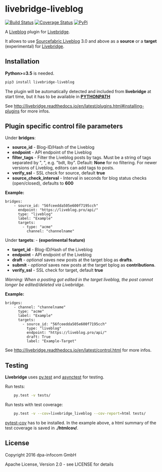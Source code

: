 # livebridge-liveblog

[![Build Status](https://travis-ci.org/dpa-newslab/livebridge-liveblog.svg?branch=master)](https://travis-ci.org/dpa-newslab/livebridge-liveblog)
[![Coverage Status](https://coveralls.io/repos/github/dpa-newslab/livebridge-liveblog/badge.svg?branch=master)](https://coveralls.io/github/dpa-newslab/livebridge-liveblog?branch=master)
[![PyPi](https://badge.fury.io/py/livebridge-liveblog.svg)](https://pypi.python.org/pypi/livebridge-liveblog)

A [Liveblog](https://www.sourcefabric.org/en/liveblog/) plugin for [Livebridge](https://github.com/dpa-newslab/livebridge).

It allows to use [Sourcefabric Liveblog](https://github.com/liveblog/liveblog) 3.0 and above as a **source** or a **target** (experimental) for [Livebridge](https://github.com/dpa-newslab/livebridge).

## Installation
**Python>=3.5** is needed.
```sh
pip3 install livebridge-liveblog
```
The plugin will be automatically detected and included from **livebridge** at start time, but it has to be available in **[PYTHONPATH](https://docs.python.org/3/using/cmdline.html#envvar-PYTHONPATH)**

See http://livebridge.readthedocs.io/en/latest/plugins.html#installing-plugins for more infos.

## Plugin specific control file parameters

Under **bridges**:
* **source_id** - Blog-ID/Hash of the Liveblog
* **endpoint** - API endpoint of the Liveblog
* **filter_tags** - Filter the Liveblog posts by tags. Must be a string of tags separated by ", ", e.g. "bdt, lby". Default: **None** for no filtering. For newer versions of Liveblog, editors can add tags to posts. 
* **verify_ssl** - SSL check for source, default **true**
* **source_check_interval** - Interval in seconds for blog status checks (open/closed), defaults to **600**

**Example:**
```
bridges:
    - source_id: "56fceedda505e600f7195cch"
      endpoint: "https://liveblog.pro/api/"
      type: "liveblog"
      label: "Example"
      targets:
        - type: "acme"
          channel: "channelname"
```

Under **targets**: - **(experimental feature)**
* **target_id** - Blog-ID/Hash of the Liveblog
* **endpoint** - API endpoint of the Liveblog
* **draft** - *optional* saves new posts at the target blog as **drafts**.
* **submit** - *optional* saves new posts at the target bplog as **contributions**.
* **verify_ssl** - SSL check for target, default **true**

*Warning: When a posting got edited in the target liveblog, the post cannot longer be edited/deleted via Livebridge.*


**Example:**
```
bridges:
    - channel: "channelname"
      type: "acme"
      label: "Example"
      targets:
        - source_id: "56fceedda505e600f7195cch"
          type: "liveblog"
          endpoint: "https://liveblog.pro/api/"
          draft: True
          label: "Example-Target"
```

See http://livebridge.readthedocs.io/en/latest/control.html for more infos.

## Testing
**Livebridge** uses [py.test](http://pytest.org/) and [asynctest](http://asynctest.readthedocs.io/) for testing.

Run tests:

```sh
    py.test -v tests/
```

Run tests with test coverage:

```sh
    py.test -v --cov=livebridge_liveblog --cov-report=html tests/
```

[pytest-cov](https://pypi.python.org/pypi/pytest-cov) has to be installed. In the example above, a html summary of the test coverage is saved in **./htmlcov/**.

## License
Copyright 2016 dpa-infocom GmbH

Apache License, Version 2.0 - see LICENSE for details
